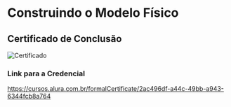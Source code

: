 # Construindo o Modelo Físico

## Certificado de Conclusão

![Certificado](https://github.com/user-attachments/assets/154da8c6-66c7-4311-99a2-ef65e3a4494a)

### Link para a Credencial

https://cursos.alura.com.br/formalCertificate/2ac496df-a44c-49bb-a943-6344fcb8a764